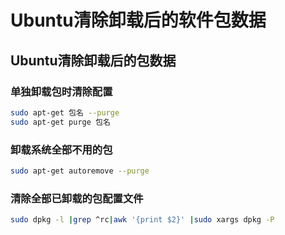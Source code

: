 # Ubuntu清除卸载后的软件包数据




## Ubuntu清除卸载后的包数据

### 单独卸载包时清除配置

```bash
sudo apt-get 包名 --purge
sudo apt-get purge 包名
```
### 卸载系统全部不用的包

```bash
sudo apt-get autoremove --purge
```

### 清除全部已卸载的包配置文件

```bash
sudo dpkg -l |grep ^rc|awk '{print $2}' |sudo xargs dpkg -P
```

